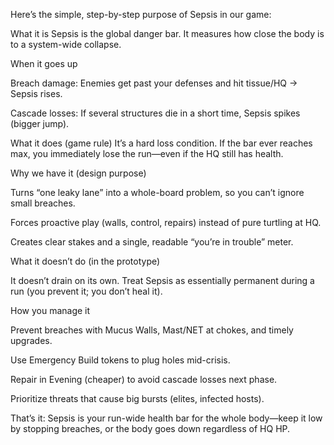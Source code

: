 Here’s the simple, step-by-step purpose of Sepsis in our game:

What it is
Sepsis is the global danger bar. It measures how close the body is to a system-wide collapse.

When it goes up

Breach damage: Enemies get past your defenses and hit tissue/HQ → Sepsis rises.

Cascade losses: If several structures die in a short time, Sepsis spikes (bigger jump).

What it does (game rule)
It’s a hard loss condition. If the bar ever reaches max, you immediately lose the run—even if the HQ still has health.

Why we have it (design purpose)

Turns “one leaky lane” into a whole-board problem, so you can’t ignore small breaches.

Forces proactive play (walls, control, repairs) instead of pure turtling at HQ.

Creates clear stakes and a single, readable “you’re in trouble” meter.

What it doesn’t do (in the prototype)

It doesn’t drain on its own. Treat Sepsis as essentially permanent during a run (you prevent it; you don’t heal it).

How you manage it

Prevent breaches with Mucus Walls, Mast/NET at chokes, and timely upgrades.

Use Emergency Build tokens to plug holes mid-crisis.

Repair in Evening (cheaper) to avoid cascade losses next phase.

Prioritize threats that cause big bursts (elites, infected hosts).

That’s it: Sepsis is your run-wide health bar for the whole body—keep it low by stopping breaches, or the body goes down regardless of HQ HP.